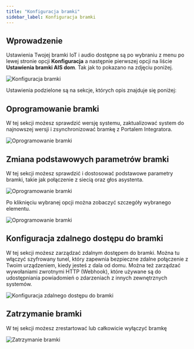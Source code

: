 ```yaml
---
title: "Konfiguracja bramki"
sidebar_label: Konfiguracja bramki
---
```


## Wprowadzenie

Ustawienia Twojej bramki IoT i audio dostępne są po wybraniu z menu po lewej stronie opcji **Konfiguracja** a następnie pierwszej opcji na liście **Ustawienia bramki AIS dom**. 
Tak jak to pokazano na zdjęciu poniżej.

![Konfiguracja bramki](/AIS-docs/img/en/bramka/go_to_config_gate.png)


Ustawienia podzielone są na sekcje, których opis znajduje się poniżej:

## Oprogramowanie bramki

W tej sekcji możesz sprawdzić wersję systemu, zaktualizować system do najnowszej wersji i zsynchronizować bramkę z Portalem Integratora.

![Oprogramowanie bramki](/AIS-docs/img/en/bramka/config_ais_dom_section1.png)


## Zmiana podstawowych parametrów bramki

W tej sekcji możesz sprawdzić i dostosować podstawowe parametry bramki, takie jak połączenie z siecią oraz głos asystenta.

![Oprogramowanie bramki](/AIS-docs/img/en/bramka/config_ais_dom_section2.png)

Po kliknięciu wybranej opcji można zobaczyć szczegóły wybranego elementu.

![Oprogramowanie bramki](/AIS-docs/img/en/bramka/config_ais_dom_section2_2.png)

## Konfiguracja zdalnego dostępu do bramki

W tej sekcji możesz zarządzać zdalnym dostępem do bramki. Można tu włączyć szyfrowany tunel, który zapewnia bezpieczne zdalne połączenie z Twoim urządzeniem, kiedy jesteś z dala od domu.
Można też zarządzać wywołaniami zwrotnymi HTTP (Webhook), które używane są do udostępniania powiadomień o zdarzeniach z innych zewnętrznych systemów.


![Konfiguracja zdalnego dostępu do bramki](/AIS-docs/img/en/bramka/config_ais_dom_section3.png)


## Zatrzymanie bramki

W tej sekcji możesz zrestartować lub całkowicie wyłączyć bramkę

![Zatrzymanie bramki](/AIS-docs/img/en/bramka/config_ais_dom_section4.png)
